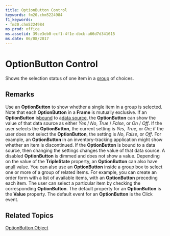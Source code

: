 ```yaml
---
title: OptionButton Control
keywords: fm20.chm5224984
f1_keywords:
- fm20.chm5224984
ms.prod: office
ms.assetid: 39ce3eb0-ecf1-4f1e-dbcb-a66d7d341615
ms.date: 06/08/2017
---
```



# OptionButton Control



Shows the selection status of one item in a [group](../../../language/Glossary/glossary-vba.md#group) of choices.

## Remarks

Use an  **OptionButton** to show whether a single item in a group is selected. Note that each **OptionButton** in a **Frame** is mutually exclusive.
If an  **OptionButton** is[bound](../../../language/Glossary/glossary-vba.md#bound) to a[data source](../../../language/Glossary/glossary-vba.md#data-source), the  **OptionButton** can show the value of that data source as either _Yes_ / _No_, _True_ / _False_, or _On_ / _Off_. If the user selects the **OptionButton**, the current setting is _Yes_, _True_, or _On_; if the user does not select the **OptionButton**, the setting is _No_, _False_, or _Off_. For example, an **OptionButton** in an inventory-tracking application might show whether an item is discontinued. If the **OptionButton** is bound to a data source, then changing the settings changes the value of that data source. A disabled **OptionButton** is dimmed and does not show a value.
Depending on the value of the  **TripleState** property, an **OptionButton** can also have a[null](../../Glossary/vbe-glossary.md#null) value.
You can also use an  **OptionButton** inside a group box to select one or more of a group of related items. For example, you can create an order form with a list of available items, with an **OptionButton** preceding each item. The user can select a particular item by checking the corresponding **OptionButton**.
The default property for an  **OptionButton** is the **Value** property.
The default event for an  **OptionButton** is the Click event.

## Related Topics

[ OptionButton Object](../../../api/Outlook.optionbutton.object.md)


